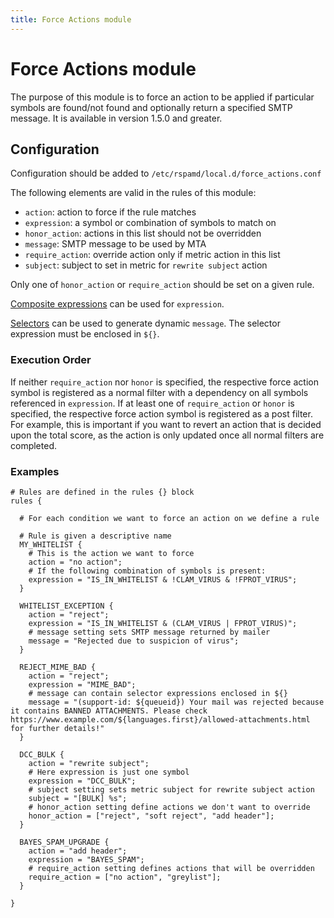 ```yaml
---
title: Force Actions module
---
```



# Force Actions module

The purpose of this module is to force an action to be applied if particular symbols are found/not found and optionally return a specified SMTP message. It is available in version 1.5.0 and greater.

## Configuration

Configuration should be added to `/etc/rspamd/local.d/force_actions.conf`

The following elements are valid in the rules of this module:

 - `action`: action to force if the rule matches
 - `expression`: a symbol or combination of symbols to match on
 - `honor_action`: actions in this list should not be overridden
 - `message`: SMTP message to be used by MTA
 - `require_action`: override action only if metric action in this list
 - `subject`: subject to set in metric for `rewrite subject` action

Only one of `honor_action` or `require_action` should be set on a given rule.

[Composite expressions](/doc/configuration/composites.html#composite-expressions) can be used for `expression`.

[Selectors](../configuration/selectors.html) can be used to generate dynamic `message`. The selector expression must be enclosed in `${}`.

### Execution Order

If neither `require_action` nor `honor` is specified, the respective force action symbol is registered as a normal filter with a dependency on all symbols referenced in `expression`.
If at least one of `require_action` or `honor` is specified, the respective force action symbol is registered as a post filter.
For example, this is important if you want to revert an action that is decided upon the total score, as the action is only updated once all normal filters are completed.

### Examples

~~~hcl
# Rules are defined in the rules {} block
rules {

  # For each condition we want to force an action on we define a rule

  # Rule is given a descriptive name
  MY_WHITELIST {
    # This is the action we want to force
    action = "no action";
    # If the following combination of symbols is present:
    expression = "IS_IN_WHITELIST & !CLAM_VIRUS & !FPROT_VIRUS";
  }

  WHITELIST_EXCEPTION {
    action = "reject";
    expression = "IS_IN_WHITELIST & (CLAM_VIRUS | FPROT_VIRUS)";
    # message setting sets SMTP message returned by mailer
    message = "Rejected due to suspicion of virus";
  }

  REJECT_MIME_BAD { 
    action = "reject";
    expression = "MIME_BAD";
    # message can contain selector expressions enclosed in ${}
    message = "(support-id: ${queueid}) Your mail was rejected because it contains BANNED ATTACHMENTS. Please check https://www.example.com/${languages.first}/allowed-attachments.html for further details!"
  } 

  DCC_BULK {
    action = "rewrite subject";
    # Here expression is just one symbol
    expression = "DCC_BULK";
    # subject setting sets metric subject for rewrite subject action
    subject = "[BULK] %s";
    # honor_action setting define actions we don't want to override
    honor_action = ["reject", "soft reject", "add header"];
  }

  BAYES_SPAM_UPGRADE {
    action = "add header";
    expression = "BAYES_SPAM";
    # require_action setting defines actions that will be overridden
    require_action = ["no action", "greylist"];
  }

}
~~~
